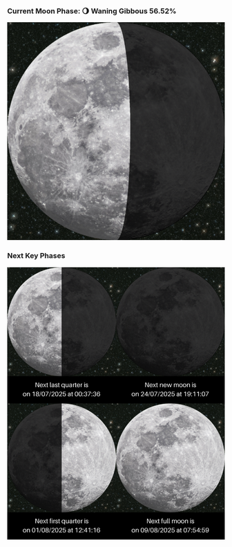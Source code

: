 ### Current Moon Phase: 🌖 Waning Gibbous 56.52%
![Moon Phase](moonphase.png)
### Next Key Phases
![Gallery](gallery.png)